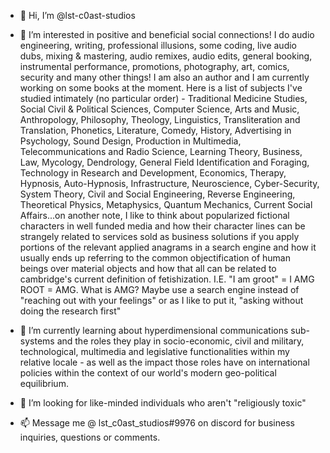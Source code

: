 - 👋 Hi, I’m @lst-c0ast-studios 

- 👀 I’m interested in positive and beneficial social connections! I do audio engineering, writing, professional illusions, some coding, live audio dubs, mixing & mastering, audio remixes, audio edits, general booking, instrumental performance, promotions, photography, art, comics, security and many other things! I am also an author and I am currently working on some books at the moment. Here is a list of subjects I've studied intimately (no particular order) - Traditional Medicine Studies, Social Civil & Political Sciences, Computer Science, Arts and Music, Anthropology, Philosophy, Theology, Linguistics, Transliteration and Translation, Phonetics, Literature, Comedy, History, Advertising in Psychology, Sound Design, Production in Multimedia, Telecommunications and Radio Science, Learning Theory, Business, Law, Mycology, Dendrology, General Field Identification and Foraging, Technology in Research and Development, Economics, Therapy, Hypnosis, Auto-Hypnosis, Infrastructure, Neuroscience, Cyber-Security, System Theory, Civil and Social Engineering, Reverse Engineering, Theoretical Physics, Metaphysics, Quantum Mechanics, Current Social Affairs...on another note, I like to think about popularized fictional characters in well funded media and how their character lines can be strangely related to services sold as business solutions if you apply portions of the relevant applied anagrams in a search engine and how it usually ends up referring to the common objectification of human beings over material objects and how that all can be related to cambridge's current definition of fetishization. I.E. "I am groot" = I AMG ROOT = AMG. What is AMG? Maybe use a search engine instead of "reaching out with your feelings" or as I like to put it, "asking without doing the research first"

- 🌱 I’m currently learning about hyperdimensional communications sub-systems and the roles they play in socio-economic, civil and military, technological, multimedia and legislative functionalities within my relative locale - as well as the impact those roles have on international policies within the context of our world's modern geo-political equilibrium.

- 💞️ I’m looking for like-minded individuals who aren't "religiously toxic"

- 📫 Message me @ lst_c0ast_studios#9976 on discord for business inquiries, questions or comments.

<!---

--->
